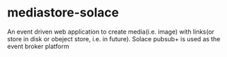 # mediastore-solace
An event driven web application to create media(i.e. image) with links(or store in disk or obeject store, i.e. in future). Solace pubsub+ is used as the event broker platform
